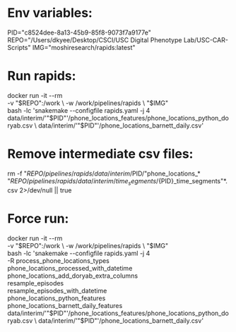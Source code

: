 # Env variables:

PID="c8524dee-8a13-45b9-85f8-9073f7a9177e"
REPO="/Users/dkyee/Desktop/CSCI/USC Digital Phenotype Lab/USC-CAR-Scripts"
IMG="moshiresearch/rapids:latest"

# Run rapids:

docker run -it --rm \
  -v "$REPO":/work \
  -w /work/pipelines/rapids \
  "$IMG" \
  bash -lc 'snakemake --configfile rapids.yaml -j 4 \
    data/interim/'"$PID"'/phone_locations_features/phone_locations_python_doryab.csv \
    data/interim/'"$PID"'/phone_locations_barnett_daily.csv'

# Remove intermediate csv files:

rm -f "$REPO/pipelines/rapids/data/interim/$PID/"phone_locations_* \
      "$REPO/pipelines/rapids/data/interim/time_segments/${PID}_time_segments"*.csv 2>/dev/null || true

# Force run:

docker run -it --rm \
  -v "$REPO":/work \
  -w /work/pipelines/rapids \
  "$IMG" \
  bash -lc 'snakemake --configfile rapids.yaml -j 4 \
    -R process_phone_locations_types \
       phone_locations_processed_with_datetime \
       phone_locations_add_doryab_extra_columns \
       resample_episodes \
       resample_episodes_with_datetime \
       phone_locations_python_features \
       phone_locations_barnett_daily_features \
    data/interim/'"$PID"'/phone_locations_features/phone_locations_python_doryab.csv \
    data/interim/'"$PID"'/phone_locations_barnett_daily.csv'